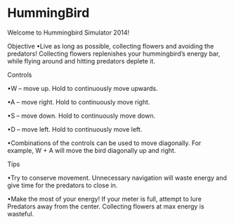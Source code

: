 HummingBird
===========

Welcome to Hummingbird Simulator 2014!

Objective
•Live as long as possible, collecting flowers and avoiding the predators! Collecting flowers replenishes your hummingbird’s energy bar, while flying around and hitting predators deplete it.

Controls

•W – move up. Hold to continuously move upwards.

•A – move right. Hold to continuously move right.

•S – move down. Hold to continuously move down.

•D – move left. Hold to continuously move left.

•Combinations of the controls can be used to move diagonally. For example, W + A will move the bird diagonally up and right.


Tips

•Try to conserve movement. Unnecessary navigation will waste energy and give time for the predators to close in.

•Make the most of your energy! If your meter is full, attempt to lure Predators away from the center. Collecting flowers at max energy is wasteful.

